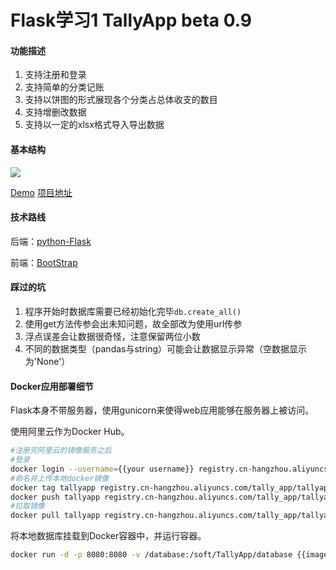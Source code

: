# Flask学习1 TallyApp beta 0.9


#### 功能描述

1. 支持注册和登录
2. 支持简单的分类记账
3. 支持以饼图的形式展现各个分类占总体收支的数目
4. 支持增删改数据
5. 支持以一定的xlsx格式导入导出数据

#### 基本结构

![](/Z-Tally.svg)

[Demo](http://114.55.111.14:8080/)
[项目地址](https://github.com/zeroy0410/TallyApp)

#### 技术路线

后端：[python-Flask](https://www.youtube.com/watch?v=MwZwr5Tvyxo&list=PL-osiE80TeTs4UjLw5MM6OjgkjFeUxCYH&ab_channel=CoreySchafer)

前端：[BootStrap](https://getbootstrap.com/docs/5.1/getting-started/introduction/)

#### 踩过的坑

1. 程序开始时数据库需要已经初始化完毕`db.create_all()`
2. 使用get方法传参会出未知问题，故全部改为使用url传参
3. 浮点误差会让数据很奇怪，注意保留两位小数
4. 不同的数据类型（pandas与string）可能会让数据显示异常（空数据显示为'None'）

#### Docker应用部署细节

Flask本身不带服务器，使用gunicorn来使得web应用能够在服务器上被访问。

使用阿里云作为Docker Hub。

```bash
#注册完阿里云的镜像服务之后
#登录
docker login --username={{your username}} registry.cn-hangzhou.aliyuncs.com/
#命名并上传本地docker镜像
docker tag tallyapp registry.cn-hangzhou.aliyuncs.com/tally_app/tallyapp:{{version}}
docker push tallyapp registry.cn-hangzhou.aliyuncs.com/tally_app/tallyapp:{{version}}
#拉取镜像
docker pull tallyapp registry.cn-hangzhou.aliyuncs.com/tally_app/tallyapp:{{version}}
```

将本地数据库挂载到Docker容器中，并运行容器。

```bash
docker run -d -p 8080:8080 -v /database:/soft/TallyApp/database {{images_id}}
```

